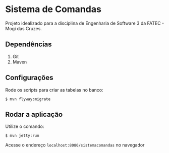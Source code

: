 # Sistema de Comandas

Projeto idealizado para a disciplina de Engenharia de Software 3
da FATEC - Mogi das Cruzes.

## Dependências

1. Git
2. Maven

## Configurações

Rode os scripts para criar as tabelas no banco:

```
$ mvn flyway:migrate
```
    
## Rodar a aplicação

Utilize o comando:

```
$ mvn jetty:run
```

Acesse o endereço `localhost:8080/sistemacomandas` no navegador